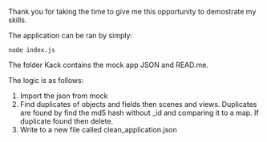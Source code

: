 Thank you for taking the time to give me this opportunity to demostrate my skills.

The application can be ran by simply:

    node index.js

The folder Kack contains the mock app JSON and READ.me. 

The logic is as follows:

1. Import the json from mock
2. Find duplicates of objects and fields then scenes and views.
    Duplicates are found by find the md5 hash without _id and comparing 
    it to a map. If duplicate found then delete. 
3. Write to a new file called clean_application.json

